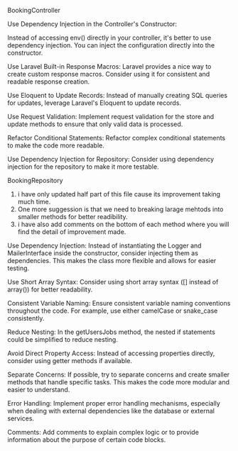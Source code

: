 BookingController

Use Dependency Injection in the Controller's Constructor:

Instead of accessing env() directly in your controller, it's better to use dependency injection. You can inject the configuration directly into the constructor.

Use Laravel Built-in Response Macros:
Laravel provides a nice way to create custom response macros. Consider using it for consistent and readable response creation.

Use Eloquent to Update Records:
Instead of manually creating SQL queries for updates, leverage Laravel's Eloquent to update records.

Use Request Validation:
Implement request validation for the store and update methods to ensure that only valid data is processed.

Refactor Conditional Statements:
Refactor complex conditional statements to make the code more readable.

Use Dependency Injection for Repository:
Consider using dependency injection for the repository to make it more testable.



BookingRepository

1. i have only updated half part of this file cause its improvement taking much time.
2. One more suggession is that we need to breaking larage mehtods into smaller methods for better readibility.
3. i have also add comments on the bottom of each method where you will find the detail of improvement made.

Use Dependency Injection:
Instead of instantiating the Logger and MailerInterface inside the constructor, consider injecting them as dependencies. This makes the class more flexible and allows for easier testing.

Use Short Array Syntax:
Consider using short array syntax ([] instead of array()) for better readability.

Consistent Variable Naming:
Ensure consistent variable naming conventions throughout the code. For example, use either camelCase or snake_case consistently.

Reduce Nesting:
In the getUsersJobs method, the nested if statements could be simplified to reduce nesting.

Avoid Direct Property Access:
Instead of accessing properties directly, consider using getter methods if available.

Separate Concerns:
If possible, try to separate concerns and create smaller methods that handle specific tasks. This makes the code more modular and easier to understand.

Error Handling:
Implement proper error handling mechanisms, especially when dealing with external dependencies like the database or external services.

Comments:
Add comments to explain complex logic or to provide information about the purpose of certain code blocks.
